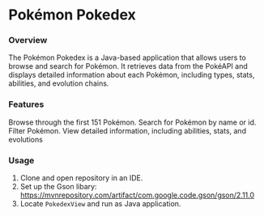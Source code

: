 # Pokémon Pokedex
### Overview
The Pokémon Pokedex is a Java-based application that allows users to browse and search for Pokémon. It retrieves data from the PokéAPI and displays detailed information about each Pokémon, including types, stats, abilities, and evolution chains.

### Features
Browse through the first 151 Pokémon.
Search for Pokémon by name or id.
Filter Pokémon.
View detailed information, including abilities, stats, and evolutions

### Usage
1. Clone and open repository in an IDE.
2. Set up the Gson libary: https://mvnrepository.com/artifact/com.google.code.gson/gson/2.11.0
3. Locate `PokedexView` and run as Java application. 


